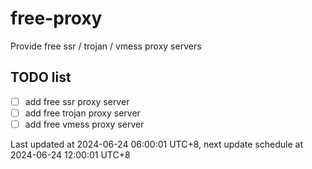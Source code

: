 
# free-proxy
Provide free ssr / trojan / vmess proxy servers


## TODO list
- [ ] add free ssr proxy server
- [ ] add free trojan proxy server
- [ ] add free vmess proxy server

Last updated at 2024-06-24 06:00:01 UTC+8, next update schedule at 2024-06-24 12:00:01 UTC+8

